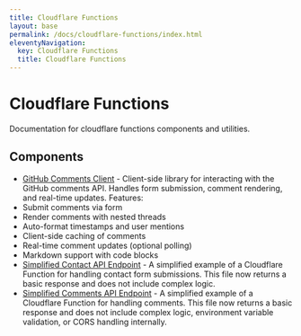 ```yaml
---
title: Cloudflare Functions
layout: base
permalink: /docs/cloudflare-functions/index.html
eleventyNavigation:
  key: Cloudflare Functions
  title: Cloudflare Functions
---
```


# Cloudflare Functions

Documentation for cloudflare functions components and utilities.

## Components

- [GitHub Comments Client](/docs/github-comments-client/) - Client-side library for interacting with the GitHub comments API.
Handles form submission, comment rendering, and real-time updates.
Features:
- Submit comments via form
- Render comments with nested threads
- Auto-format timestamps and user mentions
- Client-side caching of comments
- Real-time comment updates (optional polling)
- Markdown support with code blocks
- [Simplified Contact API Endpoint](/docs/simplified-contact-api-endpoint/) - A simplified example of a Cloudflare Function for handling contact form submissions.
This file now returns a basic response and does not include complex logic.
- [Simplified Comments API Endpoint](/docs/simplified-comments-api-endpoint/) - A simplified example of a Cloudflare Function for handling comments.
This file now returns a basic response and does not include complex logic,
environment variable validation, or CORS handling internally.

